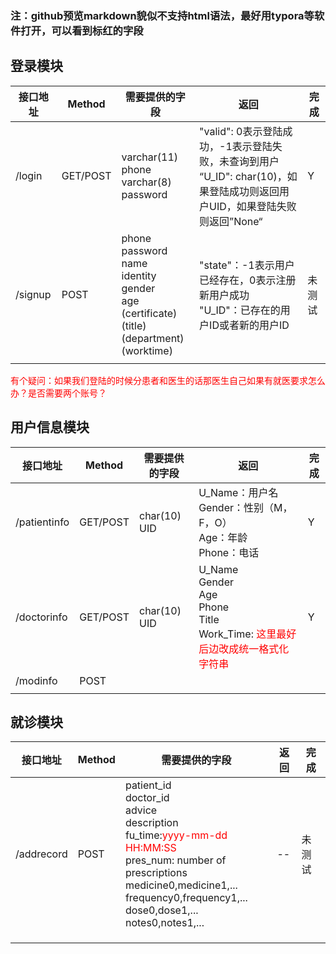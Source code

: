 ### 注：github预览markdown貌似不支持html语法，最好用typora等软件打开，可以看到标红的字段

## 登录模块

| 接口地址 | Method   | 需要提供的字段                                               | 返回                                                         | 完成   |
| -------- | -------- | ------------------------------------------------------------ | ------------------------------------------------------------ | ------ |
| /login   | GET/POST | varchar(11) phone <br />varchar(8) password                  | "valid": 0表示登陆成功，-1表示登陆失败，未查询到用户<br />“U_ID": char(10)，如果登陆成功则返回用户UID，如果登陆失败则返回”None“ | Y      |
| /signup  | POST     | phone<br />password<br />name<br />identity<br />gender<br />age<br />(certificate)<br />(title)<br />(department)<br />(worktime) | "state"：-1表示用户已经存在，0表示注册新用户成功<br />"U_ID"：已存在的用户ID或者新的用户ID | 未测试 |
|          |          |                                                              |                                                              |        |

<span style='color:red'>有个疑问：如果我们登陆的时候分患者和医生的话那医生自己如果有就医要求怎么办？是否需要两个账号？</span>

## 用户信息模块

| 接口地址     | Method   | 需要提供的字段 | 返回                                                         | 完成 |
| ------------ | -------- | -------------- | ------------------------------------------------------------ | ---- |
| /patientinfo | GET/POST | char(10) UID   | U_Name：用户名<br />Gender：性别（M，F，O）<br />Age：年龄<br />Phone：电话 | Y    |
| /doctorinfo  | GET/POST | char(10) UID   | U_Name<br />Gender<br />Age<br />Phone<br />Title<br />Work_Time: <span style='color:red'>这里最好后边改成统一格式化字符串</span> | Y    |
| /modinfo     | POST     |                |                                                              |      |
|              |          |                |                                                              |      |

## 就诊模块

| 接口地址   | Method | 需要提供的字段                                               | 返回 | 完成   |
| ---------- | ------ | ------------------------------------------------------------ | ---- | ------ |
| /addrecord | POST   | patient_id<br />doctor_id<br />advice<br />description<br />fu_time:<span style='color:red'>yyyy-mm-dd HH:MM:SS</span><br />pres_num: number of prescriptions<br />medicine0,medicine1,...<br />frequency0,frequency1,...<br />dose0,dose1,...<br />notes0,notes1,... | --   | 未测试 |
|            |        |                                                              |      |        |
|            |        |                                                              |      |        |
|            |        |                                                              |      |        |
